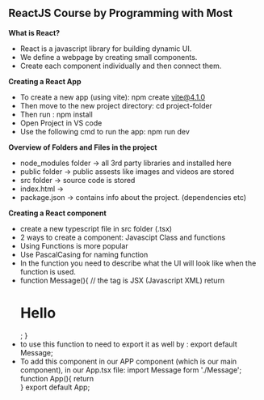 ## ReactJS Course by Programming with Most


**What is React?**
+ React is a javascript library for building dynamic UI. 
+ We define a webpage by creating small components.
+ Create each component individually and then connect them.

**Creating a React App**
+ To create a new app (using vite): npm create vite@4.1.0
+ Then move to the new project directory: cd project-folder
+ Then run : npm install
+ Open Project in VS code
+ Use the following cmd to run the app: npm run dev

**Overview of Folders and Files in the project**
+ node_modules folder -> all 3rd party libraries and installed here
+ public folder -> public assests like images and videos are stored
+ src folder -> source code is stored
+ index.html ->
+ package.json -> contains info about the project. (dependencies etc)

**Creating a React component**
+ create a new typescript file in src folder (.tsx)
+ 2 ways to create a component: Javascipt Class and functions
+ Using Functions is more popular
+ Use PascalCasing for naming function
+ In the function you need to describe what the UI will look like when the function is used.
+ function Message(){
      // the tag is JSX (Javascript XML)
      return <h1>Hello</h1>;
  }
+ to use this function to need to export it as well by : export default Message;
+ To add this component in our APP component (which is our main component), in our App.tsx file:
  import Message form './Message';
  function App(){
    return <div><Message></Message></div>
  }
  export default App;
